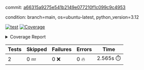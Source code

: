 commit: [a66315a9275e541b2149e077210f1c099c9c4953](https://github.com/rcmdnk/boto3-session/tree/a66315a9275e541b2149e077210f1c099c9c4953)

condition: branch=main, os=ubuntu-latest, python_version=3.12

[![test](https://github.com/rcmdnk/boto3-session/actions/workflows/test.yml/badge.svg)](https://github.com/rcmdnk/boto3-session/actions/runs/11565527729)
<a href="https://github.com/rcmdnk/boto3-session/blob/a66315a9275e541b2149e077210f1c099c9c4953/README.md"><img alt="Coverage" src="https://img.shields.io/badge/Coverage-47%25-orange.svg" /></a><details><summary>Coverage Report </summary><table><tr><th>File</th><th>Stmts</th><th>Miss</th><th>Cover</th><th>Missing</th></tr><tbody><tr><td colspan="5"><b>src/boto3_session</b></td></tr><tr><td>&nbsp; &nbsp;<a href="https://github.com/rcmdnk/boto3-session/blob/a66315a9275e541b2149e077210f1c099c9c4953/src/boto3_session/session.py">session.py</a></td><td>59</td><td>34</td><td>42%</td><td><a href="https://github.com/rcmdnk/boto3-session/blob/a66315a9275e541b2149e077210f1c099c9c4953/src/boto3_session/session.py#L11-L14">11&ndash;14</a>, <a href="https://github.com/rcmdnk/boto3-session/blob/a66315a9275e541b2149e077210f1c099c9c4953/src/boto3_session/session.py#L56">56</a>, <a href="https://github.com/rcmdnk/boto3-session/blob/a66315a9275e541b2149e077210f1c099c9c4953/src/boto3_session/session.py#L64-L66">64&ndash;66</a>, <a href="https://github.com/rcmdnk/boto3-session/blob/a66315a9275e541b2149e077210f1c099c9c4953/src/boto3_session/session.py#L69-L89">69&ndash;89</a>, <a href="https://github.com/rcmdnk/boto3-session/blob/a66315a9275e541b2149e077210f1c099c9c4953/src/boto3_session/session.py#L92-L110">92&ndash;110</a>, <a href="https://github.com/rcmdnk/boto3-session/blob/a66315a9275e541b2149e077210f1c099c9c4953/src/boto3_session/session.py#L113-L117">113&ndash;117</a>, <a href="https://github.com/rcmdnk/boto3-session/blob/a66315a9275e541b2149e077210f1c099c9c4953/src/boto3_session/session.py#L120-L121">120&ndash;121</a>, <a href="https://github.com/rcmdnk/boto3-session/blob/a66315a9275e541b2149e077210f1c099c9c4953/src/boto3_session/session.py#L124-L125">124&ndash;125</a></td></tr><tr><td><b>TOTAL</b></td><td><b>64</b></td><td><b>34</b></td><td><b>47%</b></td><td>&nbsp;</td></tr></tbody></table></details>

| Tests | Skipped | Failures | Errors | Time |
| ----- | ------- | -------- | -------- | ------------------ |
| 2 | 0 :zzz: | 0 :x: | 0 :fire: | 2.565s :stopwatch: |

